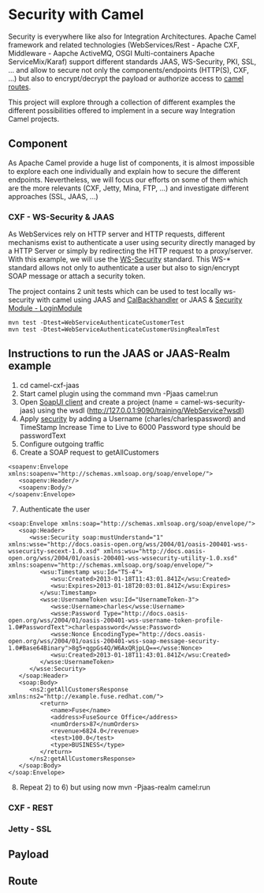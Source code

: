 # Security with Camel

Security is everywhere like also for Integration Architectures. Apache Camel framework
and related technologies (WebServices/Rest - Apache CXF, Middleware - Aapche ActiveMQ,
OSGI Multi-containers Apache ServiceMix/Karaf) support different standards JAAS, WS-Security, PKI,
SSL, ... and allow to secure not only the components/endpoints (HTTP(S), CXF, ...) but also
to encrypt/decrypt the payload or authorize access to [camel routes](http://camel.apache.org/security.html).

  This project will explore through a collection of different examples the different possibilities
offered to implement in a secure way Integration Camel projects.

## Component

As Apache Camel provide a huge list of components, it is almost impossible to explore each one individually
and explain how to secure the different endpoints. Nevertheless, we will focus our efforts on some of them which are the
 more relevants (CXF, Jetty, Mina, FTP, ...) and investigate different approaches (SSL, JAAS, ...)

### CXF - WS-Security & JAAS

As WebServices rely on HTTP server and HTTP requests, different mechanisms exist to authenticate a user
using security directly managed by a HTTP Server or simply by redirecting the HTTP request to a proxy/server. With
this example, we will use the [WS-Security](http://en.wikipedia.org/wiki/WS-Security) standard. This WS-*
standard allows not only to authenticate a user but also to sign/encrypt SOAP message or attach a security token.

The project contains 2 unit tests which can be used to test locally ws-security with camel using JAAS and [CalBackhandler](http://docs.oracle.com/javase/6/docs/technotes/guides/security/jaas/JAASRefGuide.html)
or JAAS & [Security Module - LoginModule](http://docs.oracle.com/javase/6/docs/api/javax/security/auth/spi/LoginModule.html)

    mvn test -Dtest=WebServiceAuthenticateCustomerTest
    mvn test -Dtest=WebServiceAuthenticateCustomerUsingRealmTest


Instructions to run the JAAS or JAAS-Realm example
--------------------------------------------------

  1) cd camel-cxf-jaas
  2) Start camel plugin using the command
      mvn -Pjaas camel:run
  3) Open [SoapUI client](http://www.soapui.org/) and create a project (name = camel-ws-security-jaas) using the wsdl (http://127.0.0.1:9090/training/WebService?wsdl)
  4) Apply [security](http://www.soapui.org/SOAP-and-WSDL/applying-ws-security.html) by adding a Username (charles/charlespassword) and TimeStamp
     Increase Time to Live to 6000
     Password type should be passwordText
  5) Configure outgoing traffic
  6) Create a SOAP request to getAllCustomers

    <soapenv:Envelope xmlns:soapenv="http://schemas.xmlsoap.org/soap/envelope/">
       <soapenv:Header/>
       <soapenv:Body/>
    </soapenv:Envelope>

  7) Authenticate the user

    <soap:Envelope xmlns:soap="http://schemas.xmlsoap.org/soap/envelope/">
       <soap:Header>
          <wsse:Security soap:mustUnderstand="1" xmlns:wsse="http://docs.oasis-open.org/wss/2004/01/oasis-200401-wss-wssecurity-secext-1.0.xsd" xmlns:wsu="http://docs.oasis-open.org/wss/2004/01/oasis-200401-wss-wssecurity-utility-1.0.xsd" xmlns:soapenv="http://schemas.xmlsoap.org/soap/envelope/">
             <wsu:Timestamp wsu:Id="TS-4">
                <wsu:Created>2013-01-18T11:43:01.841Z</wsu:Created>
                <wsu:Expires>2013-01-18T20:03:01.841Z</wsu:Expires>
             </wsu:Timestamp>
             <wsse:UsernameToken wsu:Id="UsernameToken-3">
                <wsse:Username>charles</wsse:Username>
                <wsse:Password Type="http://docs.oasis-open.org/wss/2004/01/oasis-200401-wss-username-token-profile-1.0#PasswordText">charlespassword</wsse:Password>
                <wsse:Nonce EncodingType="http://docs.oasis-open.org/wss/2004/01/oasis-200401-wss-soap-message-security-1.0#Base64Binary">8g5+qgpGs4Q/W6AxQRjpLQ==</wsse:Nonce>
                <wsu:Created>2013-01-18T11:43:01.841Z</wsu:Created>
             </wsse:UsernameToken>
          </wsse:Security>
       </soap:Header>
       <soap:Body>
          <ns2:getAllCustomersResponse xmlns:ns2="http://example.fuse.redhat.com/">
             <return>
                <name>Fuse</name>
                <address>FuseSource Office</address>
                <numOrders>87</numOrders>
                <revenue>6824.0</revenue>
                <test>100.0</test>
                <type>BUSINESS</type>
             </return>
          </ns2:getAllCustomersResponse>
       </soap:Body>
    </soap:Envelope>

  8) Repeat 2) to 6) but using now mvn -Pjaas-realm camel:run

### CXF - REST

### Jetty - SSL

## Payload



## Route

